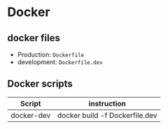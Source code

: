 # Docker

## docker files
- Production: `Dockerfile`
- development: `Dockerfile.dev`

## Docker scripts

| Script   | instruction  |
|---|---|
|docker-dev   | docker build -f Dockerfile.dev  |
